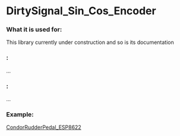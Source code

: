 # DirtySignal_Sin_Cos_Encoder

### What it is used for:
This library currently under construction and so is its documentation 

 

### :
...




### :
...





### Example: 
[CondorRudderPedal_ESP8622](https://github.com/flyfuri/CondorRudderPedal_ESP8622)


